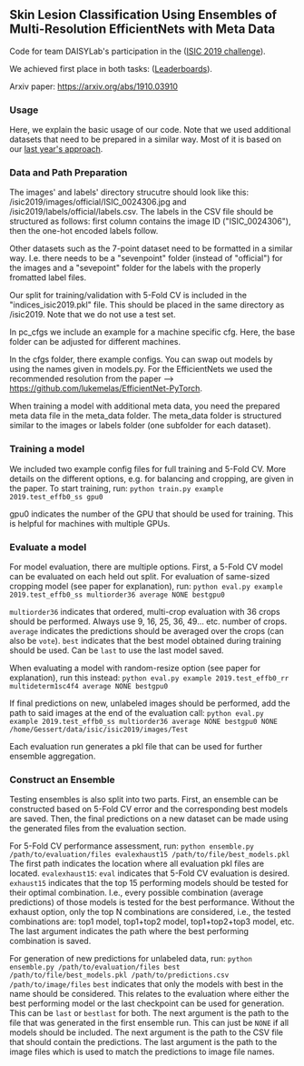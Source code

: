 ## Skin Lesion Classification Using Ensembles of Multi-Resolution EfficientNets with Meta Data

Code for team DAISYLab's participation in the ([ISIC 2019 challenge](https://challenge2019.isic-archive.com/)).

We achieved first place in both tasks: ([Leaderboards](https://challenge2019.isic-archive.com/leaderboard.html)).

Arxiv paper: https://arxiv.org/abs/1910.03910

### Usage

Here, we explain the basic usage of our code. Note that we used additional datasets that need to be prepared in a similar way. Most of it is based on our [last year's approach](https://github.com/ngessert/isic2018).

### Data and Path Preparation

The images' and labels' directory strucutre should look like this: /isic2019/images/official/ISIC_0024306.jpg and /isic2019/labels/official/labels.csv. The labels in the CSV file should be structured as follows: first column contains the image ID ("ISIC_0024306"), then the one-hot encoded labels follow.

Other datasets such as the 7-point dataset need to be formatted in a similar way. I.e. there needs to be a "sevenpoint" folder (instead of "official") for the images and a "sevepoint" folder for the labels with the properly fromatted label files.

Our split for training/validation with 5-Fold CV is included in the "indices_isic2019.pkl" file. This should be placed in the same directory as /isic2019. Note that we do not use a test set.

In pc_cfgs we include an example for a machine specific cfg. Here, the base folder can be adjusted for different machines.

In the cfgs folder, there example configs. You can swap out models by using the names given in models.py. For the EfficientNets we used the recommended resolution from the paper --> https://github.com/lukemelas/EfficientNet-PyTorch.

When training a model with additional meta data, you need the prepared meta data file in the meta_data folder. The meta_data folder is structured similar to the images or labels folder (one subfolder for each dataset).

### Training a model

We included two example config files for full training and 5-Fold CV. More details on the different options, e.g. for balancing and cropping, are given in the paper. To start training, run: `python train.py example 2019.test_effb0_ss gpu0` 

gpu0 indicates the number of the GPU that should be used for training. This is helpful for machines with multiple GPUs.

### Evaluate a model 

For model evaluation, there are multiple options. First, a 5-Fold CV model can be evaluated on each held out split. For evaluation of same-sized cropping model (see paper for explanation), run: `python eval.py example 2019.test_effb0_ss multiorder36 average NONE bestgpu0` 

`multiorder36` indicates that ordered, multi-crop evaluation with 36 crops should be performed. Always use 9, 16, 25, 36, 49... etc. number of crops. `average` indicates the predictions should be averaged over the crops (can also be `vote`). `best` indicates that the best model obtained during training should be used. Can be `last` to use the last model saved. 

When evaluating a model with random-resize option (see paper for explanation), run this instead: `python eval.py example 2019.test_effb0_rr multideterm1sc4f4 average NONE bestgpu0`

If final predictions on new, unlabeled images should be performed, add the path to said images at the end of the evaluation call: `python eval.py example 2019.test_effb0_ss multiorder36 average NONE bestgpu0 NONE /home/Gessert/data/isic/isic2019/images/Test` 

Each evaluation run generates a pkl file that can be used for further ensemble aggregation.

### Construct an Ensemble

Testing ensembles is also split into two parts. First, an ensemble can be constructed based on 5-Fold CV error and the corresponding best models are saved. Then, the final predictions on a new dataset can be made using the generated files from the evaluation section.

For 5-Fold CV performance assessment, run: `python ensemble.py /path/to/evaluation/files evalexhaust15 /path/to/file/best_models.pkl`
The first path indicates the location where all evaluation pkl files are located. `evalexhaust15`: `eval` indicates that 5-Fold CV evaluation is desired. `exhaust15` indicates that the top 15 performing models should be tested for their optimal combination. I.e., every possible combination (average predictions) of those models is tested for the best performance. Without the exhaust option, only the top N combinations are considered, i.e., the tested combinations are: top1 model, top1+top2 model, top1+top2+top3 model, etc. The last argument indicates the path where the best performing combination is saved.

For generation of new predictions for unlabeled data, run: `python ensemble.py /path/to/evaluation/files best /path/to/file/best_models.pkl /path/to/predictions.csv /path/to/image/files`
`best` indicates that only the models with best in the name should be considered. This relates to the evaluation where either the best performing model or the last checkpoint can be used for generation. This can be `last` or `bestlast` for both. The next argument is the path to the file that was generated in the first ensemble run. This can just be `NONE` if all models should be included. The next argument is the path to the CSV file that should contain the predictions. The last argument is the path to the image files which is used to match the predictions to image file names.
